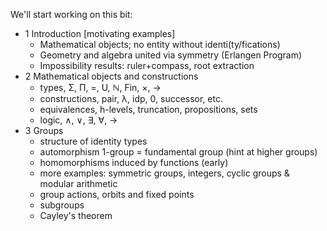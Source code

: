 We'll start working on this bit:

* 1 Introduction [motivating examples]
  - Mathematical objects; no entity without identi(ty/fications)
  - Geometry and algebra united via symmetry (Erlangen Program)
  - Impossibility results: ruler+compass, root extraction
* 2 Mathematical objects and constructions
  - types, Σ, Π, =, U, ℕ, Fin, ×, →
  - constructions, pair, λ, idp, 0, successor, etc.
  - equivalences, h-levels, truncation, propositions, sets
  - logic, ∧, ∨, ∃, ∀, →
* 3 Groups
  - structure of identity types
  - automorphism 1-group = fundamental group (hint at higher groups)
  - homomorphisms induced by functions (early)
  - more examples: symmetric groups, integers, cyclic groups & modular arithmetic
  - group actions, orbits and fixed points
  - subgroups
  - Cayley's theorem
